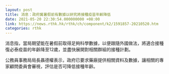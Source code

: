 ```yaml
---
layout: post
title: 消息：政府冀暑假前有數據以研究將接種疫苗年齡降低
date: 2021-05-20 22:30:54.000000000 +08:00
link: https://news.rthk.hk/rthk/ch/component/k2/1591857-20210520.htm
categories: rthk
---
```


消息指，當局期望能在暑假前取得足夠科學數據，以便跟隨外國做法，將適合接種復必泰疫苗的年齡降至12歲，並盡快展開對相關群組的接種計劃。

公務員事務局局長聶德權表示，政府已要求藥廠提供相關資料及數據，讓相關的專家顧問委員會審視，評估是否可降低接種年齡。
